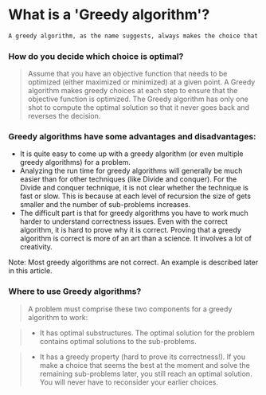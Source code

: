 
# What is a 'Greedy algorithm'?

```sh
A greedy algorithm, as the name suggests, always makes the choice that seems to be the best at that moment. This means that it makes a locally-optimal choice in the hope that this choice will lead to a globally-optimal solution. 
```

### How do you decide which choice is optimal?
> Assume that you have an objective function that needs to be optimized (either maximized or minimized) at a given point. A Greedy algorithm makes greedy choices at each step to ensure that the objective function is optimized. The Greedy algorithm has only one shot to compute the optimal solution so that it never goes back and reverses the decision.

### Greedy algorithms have some advantages and disadvantages:

- It is quite easy to come up with a greedy algorithm (or even multiple greedy algorithms) for a problem.
- Analyzing the run time for greedy algorithms will generally be much easier than for other techniques (like Divide and conquer). For the Divide and conquer technique, it is not clear whether the technique is fast or slow. This is because at each level of recursion the size of gets smaller and the number of sub-problems increases.
- The difficult part is that for greedy algorithms you have to work much harder to understand correctness issues. Even with the correct algorithm, it is hard to prove why it is correct. Proving that a greedy algorithm is correct is more of an art than a science. It involves a lot of creativity.

Note: Most greedy algorithms are not correct. An example is described later in this article.
### Where to use Greedy algorithms?

> A problem must comprise these two components for a greedy algorithm to work:

> - It has optimal substructures. The optimal solution for the problem contains optimal solutions to the sub-problems.

> - It has a greedy property (hard to prove its correctness!). If you make a choice that seems the best at the moment and solve the remaining sub-problems later, you still reach an optimal solution. You will never have to reconsider your earlier choices.

